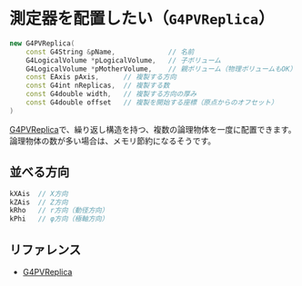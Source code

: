 # 測定器を配置したい（``G4PVReplica``）

```cpp
new G4PVReplica(
    const G4String &pName,             // 名前
    G4LogicalVolume *pLogicalVolume,   // 子ボリューム
    G4LogicalVolume *pMotherVolume,    // 親ボリューム（物理ボリュームもOK）
    const EAxis pAxis,      // 複製する方向
    const G4int nReplicas,  // 複製する数
    const G4double width,   // 複製する方向の厚み
    const G4double offset   // 複製を開始する座標（原点からのオフセット）
)
```

[G4PVReplica](https://geant4.kek.jp/Reference/11.2.0/classG4PVReplica.html)で、繰り返し構造を持つ、複数の論理物体を一度に配置できます。
論理物体の数が多い場合は、メモリ節約になるそうです。

## 並べる方向

```cpp
kXAis  // X方向
kZAis  // Z方向
kRho   // r方向（動径方向）
kPhi   // φ方向（極軸方向）
```

## リファレンス

- [G4PVReplica](https://geant4.kek.jp/Reference/11.2.0/classG4PVReplica.html)
